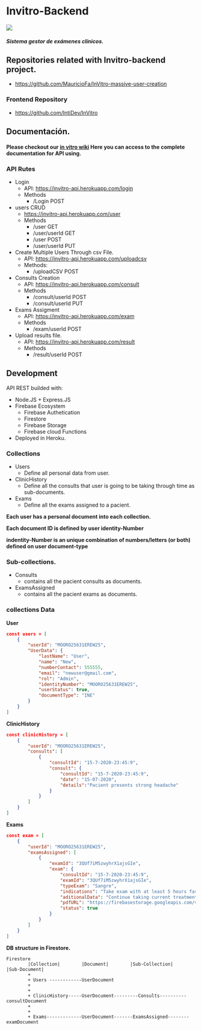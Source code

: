 # Invitro-Backend

![](https://camo.githubusercontent.com/e23f24c24cc3e5dee22842a71c99b232a0c99427/687474703a2f2f7265736f757263652e696e74696465762e696e666f2f496e566974726f2f496e766974726f5f6c6f676f2e706e67)

##### Sistema gestor de exámenes clínicos.

## Repositories related with Invitro-backend project.

- https://github.com/MauricioFa/InVitro-massive-user-creation

### Frontend Repository

- https://github.com/IntiDev/InVitro

## Documentación.

#### Please checkout our [in vitro wiki](https://github.com/IntiDev/InVitro/wiki) Here you can access to the complete documentation for API using.

### API Rutes
- Login
    - API: https://invitro-api.herokuapp.com/login
    - Methods 
        - /Login POST 
- users CRUD
    - https://invitro-api.herokuapp.com/user
    - Methods
        - /user GET
        - /user/userId GET
        - /user POST
        - /user/userId PUT
- Create Multiple Users Through csv File.
    - API: https://invitro-api.herokuapp.com/uploadcsv
    - Methods: 
        - /uploadCSV POST
- Consults Creation
    - API: https://invitro-api.herokuapp.com/consult
    - Methods
        - /consult/userId POST 
        - /consult/userId PUT
- Exams Assigment
    - API: https://invitro-api.herokuapp.com/exam
    - Methods
        - /exam/userId POST
- Upload results file.
    - API: https://invitro-api.herokuapp.com/result
    - Methods 
         - /result/userId POST

## Development 

API REST builded with:
- Node.JS + Express.JS
- Firebase Ecosystem 
    - Firebase Authetication
    - Firestore
    - Firebase Storage
    - Firebase cloud Functions
- Deployed in Heroku.

### Collections
- Users
    - Define all personal data from user.
- ClinicHistory
    - Define all the consults that user is going to be taking through time as sub-documents.
- Exams
    - Define all the exams assigned to a pacient.

**Each user has a personal document into each collection.**

**Each document ID is defined by user identity-Number**

**indentity-Number is an unique combination of numbers/letters (or both) defined on user document-type**

### Sub-collections.
- Consults
    - contains all the pacient consults as documents.
- ExamsAssigned
    - contains all the pacient exams as documents.

### collections Data

**User**

```json
const users = [
    {
        "userId": "MOORO25631EREW25",
        "UserData": {
            "lastName": "User",
            "name": "New",
            "numberContact": 555555,
            "email": "newuser@gmail.com",
            "rol": "Admin",
            "identityNumber": "MOORO25631EREW25",
            "userStatus": true,
            "documentType": "INE"
        }
    }
]
```

**ClinicHistory**

```json
const clinicHistory = [
    {
        "userId": "MOORO25631EREW25",
        "consults": [
            {
                "consultId": "15-7-2020-23:45:9",
                "consult": {
                    "consultId": "15-7-2020-23:45:9",
                    "date": "15-07-2020",
                    "details":"Pacient presents strong headache"
                }
            }
        ] 
    }
]
```

**Exams** 

```json
const exam = [
    {
        "userId": "MOORO25631EREW25",
        "examsAssigned": [
            {
                "examId": "3QUf7iM5zwyhrX1ajsGIe",
                "exam": {
                    "consultId": "15-7-2020-23:45:9",
                    "examId": "3QUf7iM5zwyhrX1ajsGIe",
                    "typeExam": "Sangre",
                    "indications": "Take exam with at least 5 hours fasting",
                    "aditionalData": "Continue taking current treatment",
                    "pdfURL": "https://firebasestorage.googleapis.com/v0/b/in-vitro-470ae.appspot.com/o/C66ZE-3Og4iRBAQbQIh60.pdf?alt=media",
                    "status": true
                }
            }
        ]
    }
]
```

**DB structure in Firestore.**

~~~
Firestore 
        |Collection|        |Document|        |Sub-Collection|     |Sub-Document|
        +
        + Users ------------UserDocument
        +                               
        +
        + ClinicHistory-----UserDocument---------Consults----------consultDocument   
        +                                                                       
        +                                                                                  
        + Exams-------------UserDocument-------ExamsAssigned--------examDocument
~~~
